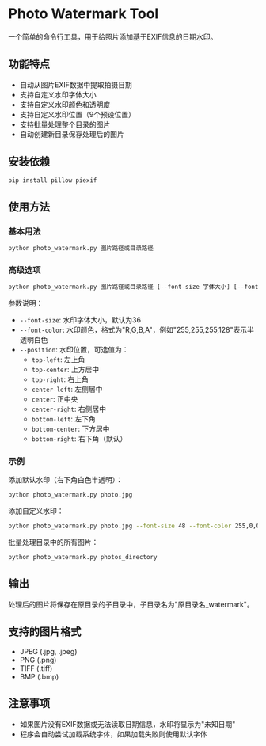 # Photo Watermark Tool

一个简单的命令行工具，用于给照片添加基于EXIF信息的日期水印。

## 功能特点

- 自动从图片EXIF数据中提取拍摄日期
- 支持自定义水印字体大小
- 支持自定义水印颜色和透明度
- 支持自定义水印位置（9个预设位置）
- 支持批量处理整个目录的图片
- 自动创建新目录保存处理后的图片

## 安装依赖

```bash
pip install pillow piexif
```

## 使用方法

### 基本用法

```bash
python photo_watermark.py 图片路径或目录路径
```

### 高级选项

```bash
python photo_watermark.py 图片路径或目录路径 [--font-size 字体大小] [--font-color 颜色] [--position 位置]
```

参数说明：

- `--font-size`: 水印字体大小，默认为36
- `--font-color`: 水印颜色，格式为"R,G,B,A"，例如"255,255,255,128"表示半透明白色
- `--position`: 水印位置，可选值为：
  - `top-left`: 左上角
  - `top-center`: 上方居中
  - `top-right`: 右上角
  - `center-left`: 左侧居中
  - `center`: 正中央
  - `center-right`: 右侧居中
  - `bottom-left`: 左下角
  - `bottom-center`: 下方居中
  - `bottom-right`: 右下角（默认）

### 示例

添加默认水印（右下角白色半透明）：
```bash
python photo_watermark.py photo.jpg
```

添加自定义水印：
```bash
python photo_watermark.py photo.jpg --font-size 48 --font-color 255,0,0,200 --position top-right
```

批量处理目录中的所有图片：
```bash
python photo_watermark.py photos_directory
```

## 输出

处理后的图片将保存在原目录的子目录中，子目录名为"原目录名_watermark"。

## 支持的图片格式

- JPEG (.jpg, .jpeg)
- PNG (.png)
- TIFF (.tiff)
- BMP (.bmp)

## 注意事项

- 如果图片没有EXIF数据或无法读取日期信息，水印将显示为"未知日期"
- 程序会自动尝试加载系统字体，如果加载失败则使用默认字体